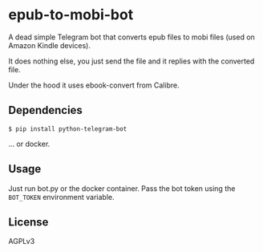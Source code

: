 # epub-to-mobi-bot

A dead simple Telegram bot that converts epub files to mobi files (used on Amazon Kindle devices). 

It does nothing else, you just send the file and it replies with the converted file.

Under the hood it uses ebook-convert from Calibre.

## Dependencies

```
$ pip install python-telegram-bot
```

... or docker.

## Usage

Just run bot.py or the docker container. 
Pass the bot token using the `BOT_TOKEN` environment variable.

## License

AGPLv3
